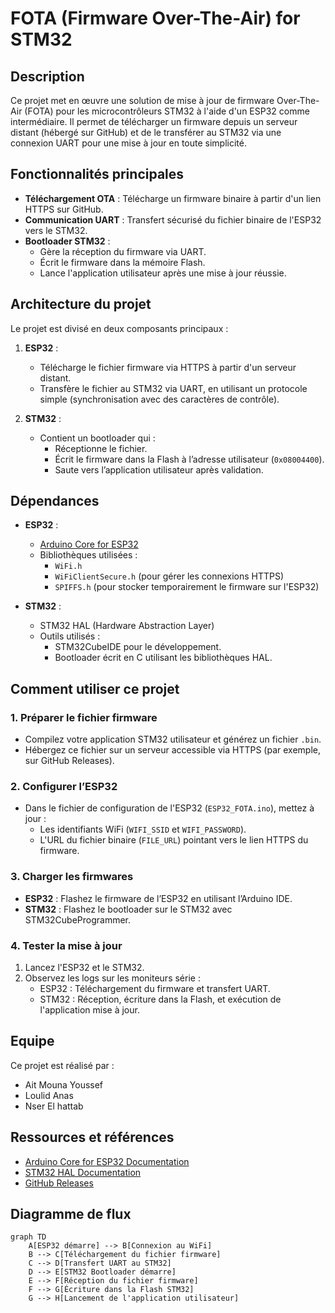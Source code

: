 # FOTA (Firmware Over-The-Air) for STM32

## Description
Ce projet met en œuvre une solution de mise à jour de firmware Over-The-Air (FOTA) pour les microcontrôleurs STM32 à l'aide d'un ESP32 comme intermédiaire. Il permet de télécharger un firmware depuis un serveur distant (hébergé sur GitHub) et de le transférer au STM32 via une connexion UART pour une mise à jour en toute simplicité.

## Fonctionnalités principales
- **Téléchargement OTA** : Télécharge un firmware binaire à partir d'un lien HTTPS sur GitHub.
- **Communication UART** : Transfert sécurisé du fichier binaire de l'ESP32 vers le STM32.
- **Bootloader STM32** : 
  - Gère la réception du firmware via UART.
  - Écrit le firmware dans la mémoire Flash.
  - Lance l'application utilisateur après une mise à jour réussie.

## Architecture du projet
Le projet est divisé en deux composants principaux :
1. **ESP32** : 
   - Télécharge le fichier firmware via HTTPS à partir d'un serveur distant.
   - Transfère le fichier au STM32 via UART, en utilisant un protocole simple (synchronisation avec des caractères de contrôle).
   
2. **STM32** :
   - Contient un bootloader qui :
     - Réceptionne le fichier.
     - Écrit le firmware dans la Flash à l’adresse utilisateur (`0x08004400`).
     - Saute vers l’application utilisateur après validation.

## Dépendances
- **ESP32** :
  - [Arduino Core for ESP32](https://github.com/espressif/arduino-esp32)
  - Bibliothèques utilisées :
    - `WiFi.h`
    - `WiFiClientSecure.h` (pour gérer les connexions HTTPS)
    - `SPIFFS.h` (pour stocker temporairement le firmware sur l'ESP32)
  
- **STM32** :
  - STM32 HAL (Hardware Abstraction Layer)
  - Outils utilisés :
    - STM32CubeIDE pour le développement.
    - Bootloader écrit en C utilisant les bibliothèques HAL.

## Comment utiliser ce projet
### 1. Préparer le fichier firmware
- Compilez votre application STM32 utilisateur et générez un fichier `.bin`.
- Hébergez ce fichier sur un serveur accessible via HTTPS (par exemple, sur GitHub Releases).

### 2. Configurer l’ESP32
- Dans le fichier de configuration de l'ESP32 (`ESP32_FOTA.ino`), mettez à jour :
  - Les identifiants WiFi (`WIFI_SSID` et `WIFI_PASSWORD`).
  - L'URL du fichier binaire (`FILE_URL`) pointant vers le lien HTTPS du firmware.

### 3. Charger les firmwares
- **ESP32** : Flashez le firmware de l’ESP32 en utilisant l’Arduino IDE.
- **STM32** : Flashez le bootloader sur le STM32 avec STM32CubeProgrammer.

### 4. Tester la mise à jour
1. Lancez l'ESP32 et le STM32.
2. Observez les logs sur les moniteurs série :
   - ESP32 : Téléchargement du firmware et transfert UART.
   - STM32 : Réception, écriture dans la Flash, et exécution de l'application mise à jour.
## Equipe
Ce projet est réalisé par :
- Ait Mouna Youssef
- Loulid Anas
- Nser El hattab

## Ressources et références
- [Arduino Core for ESP32 Documentation](https://docs.espressif.com/projects/arduino-esp32/en/latest/)
- [STM32 HAL Documentation](https://www.st.com/en/development-tools/stm32cubeide.html)
- [GitHub Releases](https://docs.github.com/en/repositories/releasing-projects-on-github)


## Diagramme de flux
```mermaid
graph TD
    A[ESP32 démarre] --> B[Connexion au WiFi]
    B --> C[Téléchargement du fichier firmware]
    C --> D[Transfert UART au STM32]
    D --> E[STM32 Bootloader démarre]
    E --> F[Réception du fichier firmware]
    F --> G[Écriture dans la Flash STM32]
    G --> H[Lancement de l'application utilisateur]

